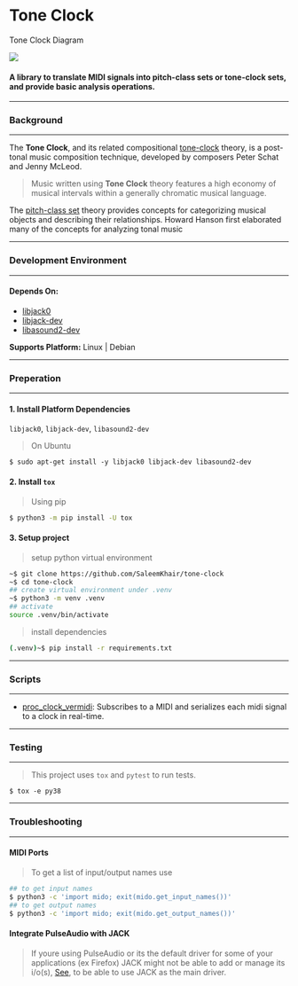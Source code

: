 **Tone Clock**
=== 
Tone Clock Diagram


![](https://github.com/SaleemKhair/tone-clock/actions/workflows/main.yml/badge.svg)


#### **A library to translate MIDI signals into __pitch-class sets__ or __tone-clock sets__, and provide basic analysis operations.**
----

### Background
---

The **Tone Clock**, and its related compositional [tone-clock](https://en.wikipedia.org/wiki/Tone_Clock) theory, is a post-tonal music composition technique, developed by composers Peter Schat and Jenny McLeod.

>Music written using **Tone Clock** theory features a high economy of musical intervals within a generally chromatic musical language.

The [pitch-class set](https://en.m.wikipedia.org/wiki/Set_theory_(music)) theory provides concepts for categorizing musical objects and describing their relationships. Howard Hanson first elaborated many of the concepts for analyzing tonal music

---

### Development Environment
---
#### **Depends On:**
- [libjack0](https://packages.debian.org/sid/libjack0)
- [libjack-dev](https://packages.debian.org/sid/libjack-dev)
- [libasound2-dev](https://packages.debian.org/sid/libasound2-dev)

**Supports Platform:** Linux | Debian

---
### Preperation
---

#### 1. Install Platform Dependencies 
`libjack0`, `libjack-dev`, `libasound2-dev`

>On Ubuntu
```
$ sudo apt-get install -y libjack0 libjack-dev libasound2-dev
```

#### 2. Install `tox`

>Using pip
```bash
$ python3 -m pip install -U tox
```

#### 3. Setup project
>setup python virtual environment
```bash
~$ git clone https://github.com/SaleemKhair/tone-clock
~$ cd tone-clock
## create virtual environment under .venv
~$ python3 -m venv .venv
## activate
source .venv/bin/activate
```
>install dependencies
```bash
(.venv)~$ pip install -r requirements.txt
```
---
### Scripts
---

* [proc_clock_vermidi](bin/proc_clock_vermidi):
Subscribes to a MIDI and serializes each midi signal to a clock in real-time.

---
### Testing
---
>This project uses `tox` and `pytest` to run tests.
```
$ tox -e py38
```
---
### Troubleshooting
---
#### MIDI Ports
>To get a list of input/output names use
```bash
## to get input names
$ python3 -c 'import mido; exit(mido.get_input_names())'
## to get output names
$ python3 -c 'import mido; exit(mido.get_output_names())'
```

#### Integrate PulseAudio with JACK
>If youre using PulseAudio or its the default driver for some of your applications (ex Firefox)
JACK might not be able to add or manage its i/o(s), [See](https://jfearn.fedorapeople.org/fdocs/en-US/Fedora_Draft_Documentation/0.1/html/Musicians_Guide/sect-Musicians_Guide-Integrating_PulseAudio_with_JACK.html), to be able to use JACK as the main driver.
